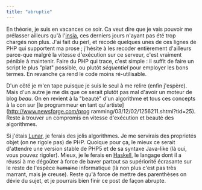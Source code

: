 ```yaml
---
title: "abruptie"
---
```


En théorie, je suis en vacances ce soir. Ca veut dire que je vais pouvoir me
prélasser ailleurs qu'à l'[insia](http://www.insia.org), ces derniers jours
n'ayant pas été trop chargés non plus. J'ai fait du perl, et recodé quelques
unes de ces lignes de PHP qui supportent ma prose ; j'hésite à les recoder
entièrement d'ailleurs parce-que malgré la vitesse d'exécution sur ce serveur,
c'est vraiment pénible à maintenir. Faire du PHP qui trace, c'est simple : il
suffit de faire un script le plus "plat" possible, ou plutôt _séquentiel_ pour
employer les bons termes. En revanche ça rend le code moins ré-utilisable.

D'un côté je m'en tape puisque je suis le seul à me relire (enfin j'espère).
Mais d'un autre je me dis que ce serait plutôt pas mal d'avoir un moteur de
blog _beau_. On en revient à la "beauté" d'un algorithme et tous ces concepts
à la con sur [le programmeur en tant qu'artiste](http://www.newsforge.com/prog
ramming/03/12/02/1256211.shtml?tid=25). Reste à trouver un compromis en
vitesse d'exécution et beauté des algorithmes.

Si j'étais [Lunar](http://lune.talath.net/~lunar/blog/), je ferais des jolis
algorithmes. Je me servirais des proprietés objet (on ne rigole pas) de PHP.
Quoique pour ça, le mieux ce serait d'attendre une version stable de PHP5 et
de sa syntaxe Java-like (là oui, vous pouvez rigoler). Mieux, je le ferais en
[Haskell](http://www.haskell.org), le langage dont il a réussi à me dégoûter à
force de baver partout sa supériorité écrasante sur le reste de l'espèce
<s>humaine</s> informatique (là non plus c'est pas très marrant, mais je
creuse). Reste qu'à force de mettre des parenthèses on dévie du sujet, et je
pourrais bien finir ce post de façon abrupte.

